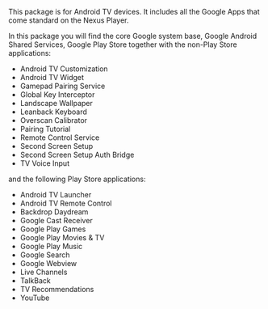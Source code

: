 This package is for Android TV devices. It includes all the Google Apps that come standard on the Nexus Player.

In this package you will find the core Google system base, Google Android Shared Services, Google Play Store together with the non-Play Store applications:

* Android TV Customization
* Android TV Widget
* Gamepad Pairing Service
* Global Key Interceptor
* Landscape Wallpaper
* Leanback Keyboard
* Overscan Calibrator
* Pairing Tutorial
* Remote Control Service
* Second Screen Setup
* Second Screen Setup Auth Bridge
* TV Voice Input

and the following Play Store applications:
* Android TV Launcher
* Android TV Remote Control
* Backdrop Daydream
* Google Cast Receiver
* Google Play Games
* Google Play Movies & TV
* Google Play Music
* Google Search
* Google Webview
* Live Channels
* TalkBack
* TV Recommendations
* YouTube
